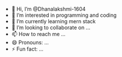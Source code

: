 - 👋 Hi, I’m @Dhanalakshmi-1604
- 👀 I’m interested in programming and coding
- 🌱 I’m currently learning mern stack
- 💞️ I’m looking to collaborate on ...
- 📫 How to reach me ...
- 😄 Pronouns: ...
- ⚡ Fun fact: ...

<!---
Dhanalakshmi-1604/Dhanalakshmi-1604 is a ✨ special ✨ repository because its `README.md` (this file) appears on your GitHub profile.
You can click the Preview link to take a look at your changes.
--->

